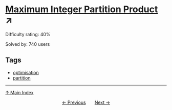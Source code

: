 # [Maximum Integer Partition Product](https://projecteuler.net/problem=374) ↗️

Difficulty rating: 40%

Solved by: 740 users
## Tags

- [optimisation](../tags/optimisation.md)
- [partition](../tags/partition.md)



---

[↑ Main Index](../README.md)


<div align=center><a href='373.md'>← Previous</a> &nbsp;&nbsp; &nbsp;&nbsp;  <a href='375.md'>Next →</a></div>
